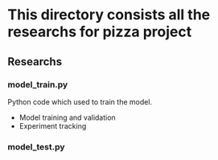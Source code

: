 # This directory consists all the researchs for pizza project

## Researchs
### model_train.py
Python code which  used to train the model.
+ Model training and validation
+ Experiment tracking

### model_test.py